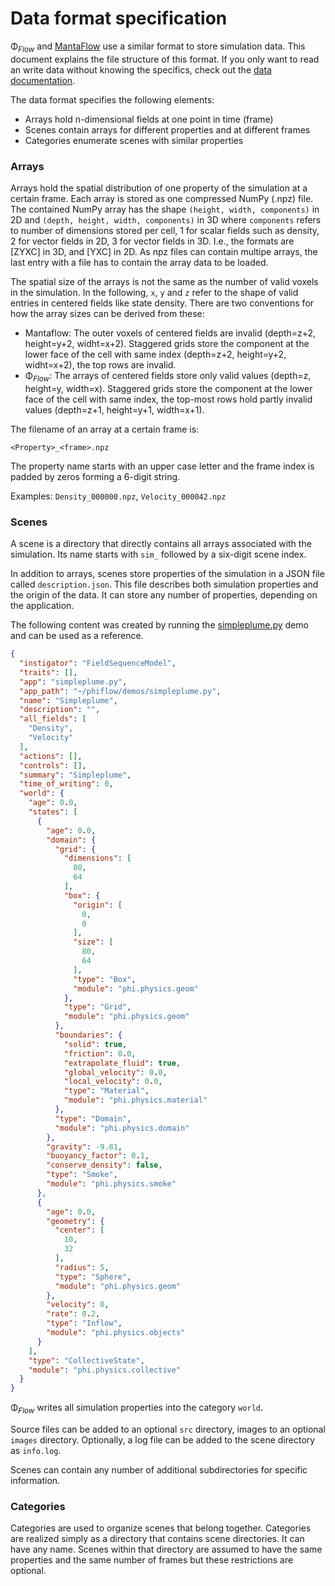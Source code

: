 
# Data format specification

Φ<sub>*Flow*</sub> and [MantaFlow](http://mantaflow.com/) use a similar format to store simulation data.
This document explains the file structure of this format. If you only want to read an write data without knowing the specifics, check out the [data documentation](Reading_and_Writing_Data.md).

The data format specifies the following elements:

- Arrays hold n-dimensional fields at one point in time (frame)
- Scenes contain arrays for different properties and at different frames
- Categories enumerate scenes with similar properties

### Arrays

Arrays hold the spatial distribution of one property of the simulation at a certain frame.
Each array is stored as one compressed NumPy (.npz) file.
The contained NumPy array has the shape `(height, width, components)` in 2D and `(depth, height, width, components)` in 3D where `components` refers to number of dimensions stored per cell,
1 for scalar fields such as density,
2 for vector fields in 2D,
3 for vector fields in 3D.
I.e., the formats are [ZYXC] in 3D, and [YXC] in 2D. As npz files can contain multipe arrays, the last entry with a file has to contain the array data to be loaded.

The spatial size of the arrays is not the same as the number of valid voxels in the simulation.
In the following, `x`, `y` and `z` refer to the shape of valid entries in centered fields like state density.
There are two conventions for how the array sizes can be derived from these:

- Mantaflow: The outer voxels of centered fields are invalid (depth=z+2, height=y+2, widht=x+2). Staggered grids store the component at the lower face of the cell with same index (depth=z+2, height=y+2, widht=x+2), the top rows are invalid.
- Φ<sub>*Flow*</sub>: The arrays of centered fields store only valid values (depth=z, height=y, width=x). Staggered grids store the component at the lower face of the cell with same index, the top-most rows hold partly invalid values (depth=z+1, height=y+1, width=x+1).

The filename of an array at a certain frame is:

```
<Property>_<frame>.npz
```

The property name starts with an upper case letter and the frame index is padded by zeros forming a 6-digit string.

Examples: `Density_000000.npz`,  `Velocity_000042.npz`


### Scenes

A scene is a directory that directly contains all arrays associated with the simulation.
Its name starts with `sim_` followed by a six-digit scene index.

In addition to arrays, scenes store properties of the simulation in a JSON file called `description.json`.
This file describes both simulation properties and the origin of the data.
It can store any number of properties, depending on the application.
 
The following content was created by running the [simpleplume.py](../demos/simpleplume.py) demo and can be used as a reference.

```json
{
  "instigator": "FieldSequenceModel",
  "traits": [],
  "app": "simpleplume.py",
  "app_path": "~/phiflow/demos/simpleplume.py",
  "name": "Simpleplume",
  "description": "",
  "all_fields": [
    "Density",
    "Velocity"
  ],
  "actions": [],
  "controls": [],
  "summary": "Simpleplume",
  "time_of_writing": 0,
  "world": {
    "age": 0.0,
    "states": [
      {
        "age": 0.0,
        "domain": {
          "grid": {
            "dimensions": [
              80,
              64
            ],
            "box": {
              "origin": [
                0,
                0
              ],
              "size": [
                80,
                64
              ],
              "type": "Box",
              "module": "phi.physics.geom"
            },
            "type": "Grid",
            "module": "phi.physics.geom"
          },
          "boundaries": {
            "solid": true,
            "friction": 0.0,
            "extrapolate_fluid": true,
            "global_velocity": 0.0,
            "local_velocity": 0.0,
            "type": "Material",
            "module": "phi.physics.material"
          },
          "type": "Domain",
          "module": "phi.physics.domain"
        },
        "gravity": -9.81,
        "buoyancy_factor": 0.1,
        "conserve_density": false,
        "type": "Smoke",
        "module": "phi.physics.smoke"
      },
      {
        "age": 0.0,
        "geometry": {
          "center": [
            10,
            32
          ],
          "radius": 5,
          "type": "Sphere",
          "module": "phi.physics.geom"
        },
        "velocity": 0,
        "rate": 0.2,
        "type": "Inflow",
        "module": "phi.physics.objects"
      }
    ],
    "type": "CollectiveState",
    "module": "phi.physics.collective"
  }
}
```

Φ<sub>*Flow*</sub> writes all simulation properties into the category `world`.

Source files can be added to an optional `src` directory, images to an optional `images` directory.
Optionally, a log file can be added to the scene directory as `info.log`.

Scenes can contain any number of additional subdirectories for specific information.

### Categories

Categories are used to organize scenes that belong together. Categories are realized simply as a directory that contains scene directories. It can have any name.
Scenes within that directory are assumed to have the same properties and the same number of frames but these restrictions are optional.
